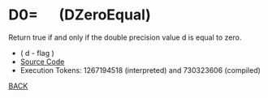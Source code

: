 # D0= &emsp; (DZeroEqual)
Return true if and only if the double precision value d is equal to zero.
* ( d - flag )
* [Source Code](../words/double/DZeroEqual.cs)
* Execution Tokens: 1267194518 (interpreted) and 730323606 (compiled)


[BACK](builtins.md#DZeroEqual)
